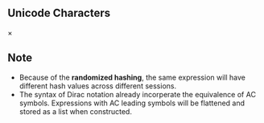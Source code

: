 
## Unicode Characters
×

## Note
- Because of the **randomized hashing**, the same expression will have different hash values across different sessions.
- The syntax of Dirac notation already incorperate the equivalence of AC symbols. Expressions with AC leading symbols will be flattened and stored as a list when constructed.